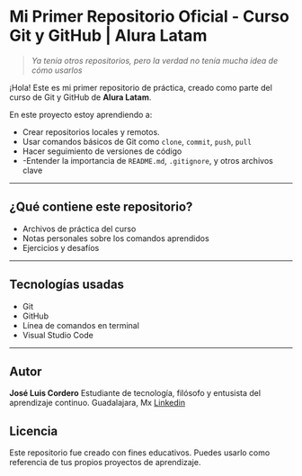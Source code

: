 # Mi Primer Repositorio Oficial - Curso Git y GitHub | Alura Latam
> *Ya tenía otros repositorios, pero la verdad no tenía mucha idea de cómo usarlos*

¡Hola! Este es mi primer repositorio de práctica, creado como parte del curso de Git y GitHub de **Alura Latam**.

En este proyecto estoy aprendiendo a:
- Crear repositorios locales y remotos.
- Usar comandos básicos de Git como `clone`, `commit`, `push`, `pull`
- Hacer seguimiento de versiones de código
- -Entender la importancia de `README.md`, `.gitignore`, y otros archivos clave

---

## ¿Qué contiene este repositorio?

- Archivos de práctica del curso
- Notas personales sobre los comandos aprendidos
- Ejercicios y desafíos
 
---

## Tecnologías usadas
- Git
- GitHub
- Línea de comandos en terminal
- Visual Studio Code

---

## Autor
**José Luis Cordero**
Estudiante de tecnología, filósofo y entusista del aprendizaje continuo.
Guadalajara, Mx
[Linkedin](https://www.linkedin.com/in/jose-luis-cordero-/)

## Licencia
Este repositorio fue creado con fines educativos.
Puedes usarlo como referencia de tus propios proyectos de aprendizaje. 


  
